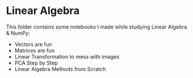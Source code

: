 # Linear Algebra
This folder contains some notebooks I made while studying Linear Algebra & NumPy:
  - Vectors are fun
  - Matrices are fun
  - Linear Transformation to mess with images
  - PCA Step by Step
  - Linear Algebra Methods from Scratch

